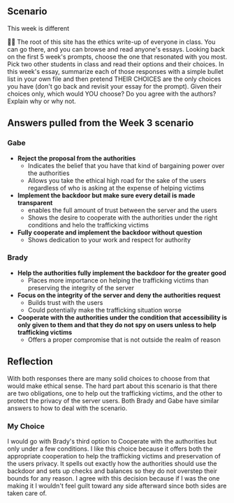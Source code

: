 ## Scenario  
This week is different

🤷‍♂️ The root of this site has the ethics write-up of everyone in class. You can go there, and you can browse and read anyone's essays. Looking back on the first 5 week's prompts, choose the one that resonated with you most. Pick two other students in class and read their options and their choices. In this week's essay, summarize each of those responses with a simple bullet list in your own file and then pretend THEIR CHOICES are the only choices you have (don't go back and revisit your essay for the prompt). Given their choices only, which would YOU choose? Do you agree with the authors? Explain why or why not.

## Answers pulled from the Week 3 scenario  

### Gabe  
*  **Reject the proposal from the authorities**
    - Indicates the belief that you have that kind of bargaining power over the authorities
    - Allows you take the ethical high road for the sake of the users regardless of who is asking at the expense of helping victims
*  **Implement the backdoor but make sure every detail is made transparent**
    - enables the full amount of trust between the server and the users
    - Shows the desire to cooperate with the authorities under the right conditions and helo the trafficking victims
*  **Fully cooperate and implement the backdoor without question**
    - Shows dedication to your work and respect for authority

### Brady  
*  **Help the authorities fully implement the backdoor for the greater good**
    - Places more importance on helping the trafficking victims than preserving the integrity of the server
*  **Focus on the integrity of the server and deny the authorities request**
    - Builds trust with the users
    - Could potentially make the trafficking situation worse
*  **Cooperate with the authorities under the condition that accessibility is only given to them and that they do not spy on users unless to help trafficking victims**
    - Offers a proper compromise that is not outside the realm of reason

## Reflection

With both responses there are many solid choices to choose from that would make ethical sense. The hard part about this scenario is that there are two obligations, one to help out the trafficking victims, and the other to protect the privacy of the server users. Both Brady and Gabe have similar answers to how to deal with the scenario.

### My Choice
I would go with Brady's third option to Cooperate with the authorities but only under a few conditions. I like this choice because it offers both the appropriate cooperation to help the trafficking victims and preservation of the users privacy. It spells out exactly how the authorities should use the backdoor and sets up checks and balances so they do not overstep their bounds for any reason. I agree with this decision because if I was the one making it I wouldn't feel guilt toward any side afterward since both sides are taken care of. 

